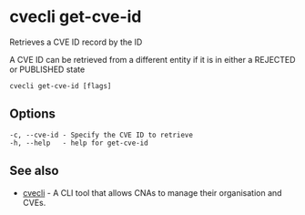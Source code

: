 # cvecli get-cve-id

Retrieves a CVE ID record by the ID

A CVE ID can be retrieved from a different entity if it is in either a REJECTED or PUBLISHED state

```shell
cvecli get-cve-id [flags]
```

## Options

```
-c, --cve-id - Specify the CVE ID to retrieve
-h, --help   - help for get-cve-id
```

## See also

* [cvecli](/cmd/cvecli) - A CLI tool that allows CNAs to manage their organisation and CVEs.


